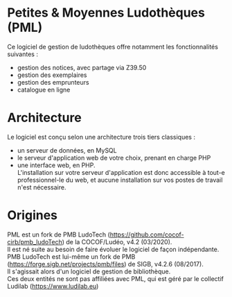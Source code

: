 # Petites & Moyennes Ludothèques (PML)
Ce logiciel de gestion de ludothèques offre notamment les fonctionnalités suivantes :
- gestion des notices, avec partage via Z39.50
- gestion des exemplaires
- gestion des emprunteurs
- catalogue en ligne

# Architecture
Le logiciel est conçu selon une architecture trois tiers classiques :
- un serveur de données, en MySQL
- le serveur d'application web de votre choix, prenant en charge PHP
- une interface web, en PHP.
<br/>L'installation sur votre serveur d'application est donc accessible à tout-e professionnel-le du web, et aucune installation sur vos postes de travail n'est nécessaire.

# Origines
PML est un fork de PMB LudoTech (https://github.com/cocof-cirb/pmb_ludoTech) de la COCOF/Ludéo, v4.2 (03/2020).
<br/>Il est né suite au besoin de faire évoluer le logiciel de façon indépendante.
<br/>PMB LudoTech est lui-même un fork de PMB (https://forge.sigb.net/projects/pmb/files) de SIGB, v4.2.6 (08/2017).
<br/>Il s'agissait alors d'un logiciel de gestion de bibliothèque.
<br/>Ces deux entités ne sont pas affiliées avec PML, qui est géré par le collectif Ludilab (https://www.ludilab.eu)
